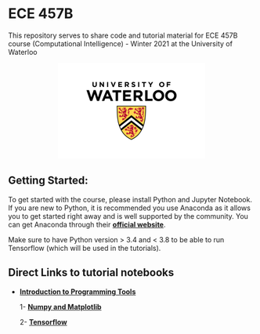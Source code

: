 # ECE 457B
This repository serves to share code and tutorial material for ECE 457B course (Computational Intelligence) - Winter 2021 at the University of Waterloo

<p align="center">
<img src="images/uwaterloo.png" alt="Uwaterloo Logo"/>
</p>

## Getting Started:
To get started with the course, please install Python and Jupyter Notebook. If you are new to Python, it is recommended you use Anaconda as it allows you to get started right away and is well supported by the community.
You can get Anaconda through their __[official website](https://www.anaconda.com)__.

Make sure to have Python version > 3.4 and < 3.8 to be able to run Tensorflow (which will be used in the tutorials).



## Direct Links to tutorial notebooks

* __[Introduction to Programming Tools](https://github.com/mm-nasr/ece457b_comp_int/tree/master/01_Intro)__

	1- __[Numpy and Matplotlib](https://github.com/mm-nasr/ece457b_comp_int/blob/master/01_Intro/numpy_matplotlib.ipynb)__

	2- __[Tensorflow](https://github.com/mm-nasr/ece457b_comp_int/blob/master/01_Intro/tensorflow.ipynb)__